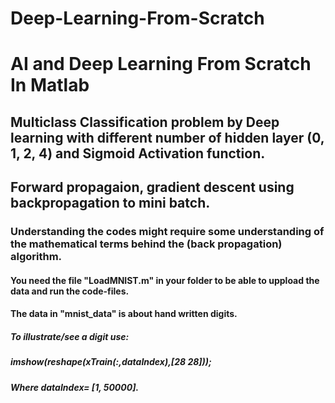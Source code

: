 # Deep-Learning-From-Scratch 
# AI and Deep Learning From Scratch In Matlab
## Multiclass Classification problem by Deep learning with different number of hidden layer (0, 1, 2, 4) and Sigmoid Activation function.
## Forward propagaion, gradient descent using backpropagation to mini batch.
### Understanding the codes might require some understanding of the mathematical terms behind the (back propagation) algorithm.
#### You need the file "LoadMNIST.m" in your folder to be able to uppload the data and run the code-files.
#### The data in "mnist_data" is about hand written digits.
##### To illustrate/see a digit use: 
##### imshow(reshape(xTrain(:,dataIndex),[28 28]));  
##### Where dataIndex= [1, 50000].
